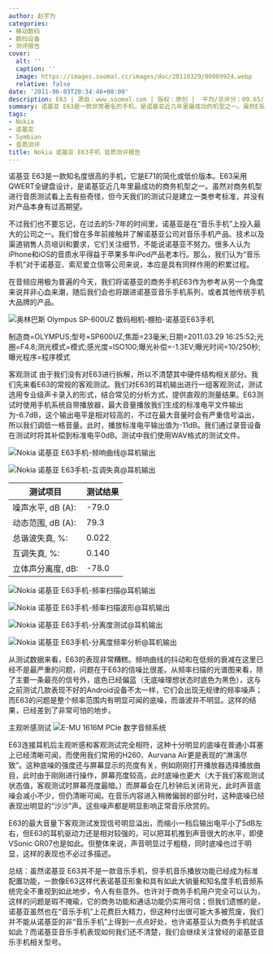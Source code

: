 ```yaml
---
author: 赵宇为
categories:
- 移动数码
- 数码设备
- 测评报告
cover:
  alt: ''
  caption: ''
  image: https://images.soomal.cc/images/doc/20110329/00009924.webp
  relative: false
date: '2011-06-03T20:34:46+08:00'
description: E63 | 源自：www.soomal.com | 版权：原创 |  平均/总评分：09.65/164
summary: 诺基亚 E63是一款非常著名的手机，是诺基亚近几年里最成功的机型之一。虽然E系列被定义为诺基亚的商务系列，虽然“音乐手机”的概念已不被诺基亚所看重。但无疑在过去的5-7年的时间里，诺基亚是在“音乐手机”上投入最大的公司之一。虽然与苹果相比，谁都不是做“iPod”出身，但做音乐手机大家也至少有5年多积累，E63虽然作为商务手机，但表现又会怎样？
tags:
- Nokia
- 诺基亚
- Symbian
- 音质测评
title: Nokia 诺基亚 E63手机 音质测评报告
---
```


诺基亚 E63是一款知名度很高的手机，它是E71的简化或低价版本。E63采用QWERT全键盘设计，是诺基亚近几年里最成功的商务机型之一。虽然对商务机型进行音质测试看上去有些奇怪，但今天我们的测试只是建立一类参考标准，并没有对产品本身有过高期望。

不过我们也不要忘记，在过去的5-7年的时间里，诺基亚是在“音乐手机”上投入最大的公司之一。我们曾在多年前接触并了解诺基亚公司对音乐手机产品、技术以及渠道销售人员培训和要求，它们关注细节，不能说诺基亚不努力。很多人认为iPhone和iOS的音质水平得益于苹果多年iPod产品老本行。那么，我们认为“音乐手机”对于诺基亚、索尼爱立信等公司来说，本应是具有同样作用的积累过程。

在音频应用极为普遍的今天，我们将诺基亚的商务手机E63作为参考从另一个角度来说并非心血来潮，随后我们会也将跟进诺基亚音乐手机系列，或者其他传统手机大品牌的产品。

![奥林巴斯 Olympus SP-600UZ 数码相机-棚拍-诺基亚E63手机](https://images.soomal.cc/images/doc/20110329/00009924.webp)

制造商=OLYMPUS;型号=SP600UZ;焦距=23毫米;日期=2011.03.29 16:25:52;光圈=F4.8;测光模式=模式;感光度=ISO100;曝光补偿=-1.3EV;曝光时间=10/250秒;曝光程序=程序模式


客观测试
由于我们没有对E63进行拆解，所以不清楚其中硬件结构相关部分。我们先来看E63的常规的客观测试。我们对E63的耳机输出进行一组客观测试，测试选用专业级声卡录入的形式，结合常见的分析方式，提供直观的测量结果。E63测试时使用手机系统自带播放器，最大音量播放我们生成的标准电平文件输出为-6.7dB，这个输出电平是相对较高的，不过在最大音量时会有严重信号溢出，所以我们调低一格音量。此时，播放标准电平输出值为-11dB。我们通过录音设备在测试时将其补偿到标准电平0dB。测试中我们使用WAV格式的测试文件。

![Nokia 诺基亚 E63手机-频响曲线@耳机输出](https://images.soomal.cc/images/doc/20110526/00011133.webp)




![Nokia 诺基亚 E63手机-互调失真@耳机输出](https://images.soomal.cc/images/doc/20110526/00011134.webp)





| 测试项目 | 测试结果 |
| --- | --- |
| 噪声水平, dB (A): | -79.0 |
| 动态范围, dB (A): | 79.3 |
| 总谐波失真, %: | 0.022 |
| 互调失真, %: | 0.140 |
| 立体声分离度, dB: | -78.0 |



![Nokia 诺基亚 E63手机-频率扫描@耳机输出](https://images.soomal.cc/images/doc/20110526/00011135.webp)




![Nokia 诺基亚 E63手机-频率扫描波形@耳机输出](https://images.soomal.cc/images/doc/20110526/00011136.webp)




![Nokia 诺基亚 E63手机-分离度测试@耳机输出](https://images.soomal.cc/images/doc/20110526/00011137.webp)




![Nokia 诺基亚 E63手机-分离度频率分析@耳机输出](https://images.soomal.cc/images/doc/20110526/00011138.webp)




从测试数据来看，E63的表现非常糟糕。频响曲线的抖动和在低频的衰减在这里已经不是最严重的问题，问题在于E63的信噪比很差。从频率扫描的光谱图来看，除了主要一条最亮的信号外，底色已经偏蓝（无底噪理想状态时底色为黑色），这与之前测试几款表现不好的Android设备不太一样，它们会出现无规律的频率噪声；而E63的问题是整个频率范围内有明显可闻的底噪，而谐波并不明显。这样的结果，已经差到了非常可怕的地步。

主观听感测试
![E-MU 1616M PCIe 数字音频系统](https://images.soomal.cc/images/doc/20101204/00008507.webp)




E63连接耳机后主观听感和客观测试完全相符，这种十分明显的底噪在普通小耳塞上已经清晰可闻，而使用我们常用的H260、Aurvana Air更是表现的“淋漓尽致”。这种底噪的强度还与屏幕显示的亮度有关，例如刚刚打开播放器选择播放曲目，此时由于刚刚进行操作，屏幕亮度较高，此时底噪也更大（大于我们客观测试状态值，客观测试时屏幕亮度最暗。）而屏幕会在几秒钟后关闭背光，此时声音底噪会减小不少，但仍清晰可闻。在音乐内容进入稍微偏弱的部分时，这种底噪已经表现出明显的“沙沙”声。这些噪声都是明显影响正常音乐欣赏的。

E63的最大音量下客观测试发现信号明显溢出，而缩小一档后输出电平小了5dB左右，但E63的耳机驱动力还是相对较强的，可以把耳机推到声音很大的水平，即便VSonic GR07也是如此。但整体来说，声音明显过于粗糙，同时底噪也过于明显，这样的表现也不必过多描述。

总结：虽然诺基亚 E63并不是一款音乐手机，但手机音乐播放功能已经成为标准配置功能，一款像E63这样代表诺基亚形象和具有如此大销量和知名度手机音频系统完全不重视到如此地步，令人有些意外。也许对于商务手机用户完全可以认为，这样的问题是瑕不掩瑜，它的商务功能和通话功能仍实用可信；但我们遗憾的是，诺基亚虽然也在“音乐手机”上花费巨大精力，但这种付出很可能大多被荒废，我们并不能从诺基亚的非“音乐手机”上得到一点点好处，也许诺基亚认为商务手机就该如此？而诺基亚音乐手机表现如何我们还不清楚，我们会继续关注曾经的诺基亚音乐手机相关型号。